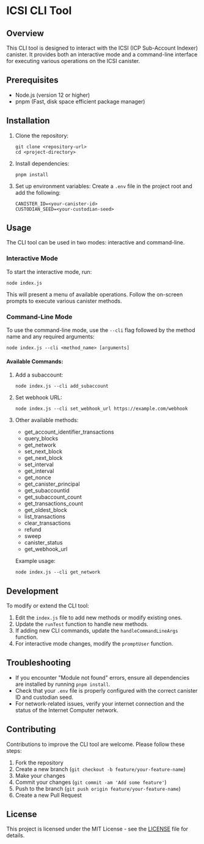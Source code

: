 # ICSI CLI Tool

## Overview

This CLI tool is designed to interact with the ICSI (ICP Sub-Account Indexer) canister. It provides both an interactive mode and a command-line interface for executing various operations on the ICSI canister.

## Prerequisites

- Node.js (version 12 or higher)
- pnpm (Fast, disk space efficient package manager)

## Installation

1. Clone the repository:

   ```
   git clone <repository-url>
   cd <project-directory>
   ```

2. Install dependencies:

   ```
   pnpm install
   ```

3. Set up environment variables:
   Create a `.env` file in the project root and add the following:
   ```
   CANISTER_ID=<your-canister-id>
   CUSTODIAN_SEED=<your-custodian-seed>
   ```

## Usage

The CLI tool can be used in two modes: interactive and command-line.

### Interactive Mode

To start the interactive mode, run:

```
node index.js
```

This will present a menu of available operations. Follow the on-screen prompts to execute various canister methods.

### Command-Line Mode

To use the command-line mode, use the `--cli` flag followed by the method name and any required arguments:

```
node index.js --cli <method_name> [arguments]
```

#### Available Commands:

1. Add a subaccount:

   ```
   node index.js --cli add_subaccount
   ```

2. Set webhook URL:

   ```
   node index.js --cli set_webhook_url https://example.com/webhook
   ```

3. Other available methods:

   - get_account_identifier_transactions
   - query_blocks
   - get_network
   - set_next_block
   - get_next_block
   - set_interval
   - get_interval
   - get_nonce
   - get_canister_principal
   - get_subaccountid
   - get_subaccount_count
   - get_transactions_count
   - get_oldest_block
   - list_transactions
   - clear_transactions
   - refund
   - sweep
   - canister_status
   - get_webhook_url

   Example usage:

   ```
   node index.js --cli get_network
   ```

## Development

To modify or extend the CLI tool:

1. Edit the `index.js` file to add new methods or modify existing ones.
2. Update the `runTest` function to handle new methods.
3. If adding new CLI commands, update the `handleCommandLineArgs` function.
4. For interactive mode changes, modify the `promptUser` function.

## Troubleshooting

- If you encounter "Module not found" errors, ensure all dependencies are installed by running `pnpm install`.
- Check that your `.env` file is properly configured with the correct canister ID and custodian seed.
- For network-related issues, verify your internet connection and the status of the Internet Computer network.

## Contributing

Contributions to improve the CLI tool are welcome. Please follow these steps:

1. Fork the repository
2. Create a new branch (`git checkout -b feature/your-feature-name`)
3. Make your changes
4. Commit your changes (`git commit -am 'Add some feature'`)
5. Push to the branch (`git push origin feature/your-feature-name`)
6. Create a new Pull Request

## License

This project is licensed under the MIT License - see the [LICENSE](../../LICENSE) file for details.
